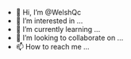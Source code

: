- 👋 Hi, I’m @WelshQc
- 👀 I’m interested in ...
- 🌱 I’m currently learning ...
- 💞️ I’m looking to collaborate on ...
- 📫 How to reach me ...

<!---
WelshQc/WelshQc is a ✨ special ✨ repository because its `README.md` (this file) appears on your GitHub profile.
You can click the Preview link to take a look at your changes.
--->
